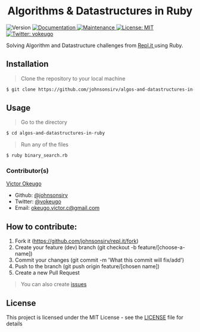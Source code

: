 <h1 align="center">Algorithms & Datastructures in Ruby</h1>

<p>
  <img alt="Version" src="https://img.shields.io/badge/version-1.0.0-blue.svg?cacheSeconds=2592000" />
  <a href="https://github.com/johnsonsirv/repl.it#readme" target="_blank">
    <img alt="Documentation" src="https://img.shields.io/badge/documentation-yes-brightgreen.svg" />
  </a>
  <a href="https://github.com/johnsonsirv/repl.it/graphs/commit-activity" target="_blank">
    <img alt="Maintenance" src="https://img.shields.io/badge/Maintained%3F-yes-green.svg" />
  </a>
  <a href="https://github.com/johnsonsirv/repl.it/blob/master/LICENSE" target="_blank">
    <img alt="License: MIT" src="https://img.shields.io/github/license/johnsonsirv/repl.it" />
  </a>
  <a href="https://twitter.com/vokeugo" target="_blank">
    <img alt="Twitter: vokeugo" src="https://img.shields.io/twitter/follow/vokeugo.svg?style=social" />
  </a>
</p>

<p>
Solving Algorithm and Datastructure challenges from <a href="https://repl.it/"> Repl.it </a> using Ruby.
</p>

## Installation

> Clone the repository to your local machine

```sh
$ git clone https://github.com/johnsonsirv/algos-and-datastructures-in-ruby.git
```

## Usage

> Go to the directory

```sh
$ cd algos-and-datastructures-in-ruby
```

> Run any of the files

```sh
$ ruby binary_search.rb
```

### Contributor(s)

[Victor Okeugo](https://angel.co/u/victorokeugo/)

- Github: [@johnsonsirv](https://github.com/johnsonsirv)
- Twitter: [@vokeugo](https://twitter.com/@vokeugo/)
- Email: [okeugo.victor.c@gmail.com]()

## How to contribute:
1. Fork it (https://github.com/johnsonsirv/repl.it/fork)
2. Create your feature (dev) branch (git checkout -b feature/[choose-a-name])
3. Commit your changes (git commit -m 'What this commit will fix/add')
4. Push to the branch (git push origin feature/[chosen name])
5. Create a new Pull Request
> You can also create [issues](https://github.com/johnsonsirv/repl.it/issues)


## License

This project is licensed under the MIT License - see the [LICENSE](./LICENSE.md) file for details

